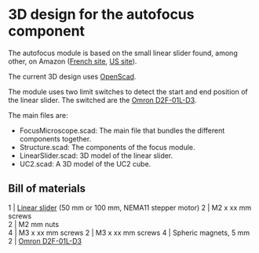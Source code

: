 
# 3D design for the autofocus component

The autofocus module is based on the small linear slider found, among other, on Amazon ([French site](https://www.amazon.fr/dp/B08Y6VZMC8?ref=ppx_yo2ov_dt_b_product_details&th=1), [US site](https://www.amazon.com/s?k=Linear+Rail+50mm+nema11&crid=AHAYTX9E18IR&sprefix=linear+rail+50mm+nema%2Caps%2C635&ref=nb_sb_noss)).

The current 3D design uses [OpenScad](https://openscad.org/).

The module uses two limit switches to detect the start and end position of the linear slider. The switched are the [Omron D2F-01L-D3](https://omronfs.omron.com/en_US/ecb/products/pdf/en-d2f.pdf).


The main files are:

* FocusMicroscope.scad: The main file that bundles the different components together.
* Structure.scad: The components of the focus module.
* LinearSlider.scad: 3D model of the linear slider.
* UC2.scad: A 3D model of the UC2 cube.

## Bill of materials

1 | [Linear slider](https://www.amazon.com/s?k=Linear+Rail+50mm+nema11&crid=AHAYTX9E18IR&sprefix=linear+rail+50mm+nema%2Caps%2C635&ref=nb_sb_noss) (50 mm or 100 mm, NEMA11 stepper motor)
2 | M2 x xx mm screws  
2 | M2 mm nuts  
4 | M3 x xx mm screws
2 | M3 x xx mm screws
4 | Spheric magnets, 5 mm
2 | [Omron D2F-01L-D3](https://omronfs.omron.com/en_US/ecb/products/pdf/en-d2f.pdf)







